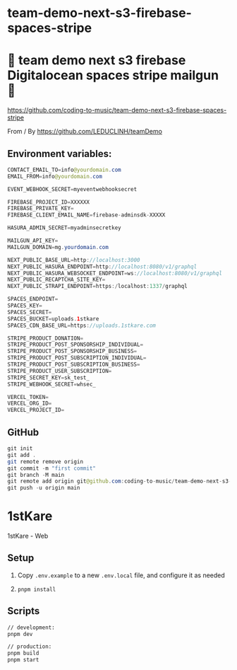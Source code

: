 # team-demo-next-s3-firebase-spaces-stripe

# 🚀 team demo next s3 firebase Digitalocean spaces stripe mailgun 🚀

https://github.com/coding-to-music/team-demo-next-s3-firebase-spaces-stripe

From / By https://github.com/LEDUCLINH/teamDemo

## Environment variables:

```java
CONTACT_EMAIL_TO=info@yourdomain.com
EMAIL_FROM=info@yourdomain.com

EVENT_WEBHOOK_SECRET=myeventwebhooksecret

FIREBASE_PROJECT_ID=XXXXXX
FIREBASE_PRIVATE_KEY=
FIREBASE_CLIENT_EMAIL_NAME=firebase-adminsdk-XXXXX

HASURA_ADMIN_SECRET=myadminsecretkey

MAILGUN_API_KEY=
MAILGUN_DOMAIN=mg.yourdomain.com

NEXT_PUBLIC_BASE_URL=http://localhost:3000
NEXT_PUBLIC_HASURA_ENDPOINT=http://localhost:8080/v1/graphql
NEXT_PUBLIC_HASURA_WEBSOCKET_ENDPOINT=ws://localhost:8080/v1/graphql
NEXT_PUBLIC_RECAPTCHA_SITE_KEY=
NEXT_PUBLIC_STRAPI_ENDPOINT=https:/localhost:1337/graphql

SPACES_ENDPOINT=
SPACES_KEY=
SPACES_SECRET=
SPACES_BUCKET=uploads.1stkare
SPACES_CDN_BASE_URL=https://uploads.1stkare.com

STRIPE_PRODUCT_DONATION=
STRIPE_PRODUCT_POST_SPONSORSHIP_INDIVIDUAL=
STRIPE_PRODUCT_POST_SPONSORSHIP_BUSINESS=
STRIPE_PRODUCT_POST_SUBSCRIPTION_INDIVIDUAL=
STRIPE_PRODUCT_POST_SUBSCRIPTION_BUSINESS=
STRIPE_PRODUCT_USER_SUBSCRIPTION=
STRIPE_SECRET_KEY=sk_test_
STRIPE_WEBHOOK_SECRET=whsec_

VERCEL_TOKEN=
VERCEL_ORG_ID=
VERCEL_PROJECT_ID=
```

## GitHub

```java
git init
git add .
git remote remove origin
git commit -m "first commit"
git branch -M main
git remote add origin git@github.com:coding-to-music/team-demo-next-s3-firebase-spaces-stripe.git
git push -u origin main
```

# 1stKare

1stKare - Web

## Setup

1. Copy `.env.example` to a new `.env.local` file, and configure it as needed

2. `pnpm install`

## Scripts

```bash
// development:
pnpm dev

// production:
pnpm build
pnpm start
```

